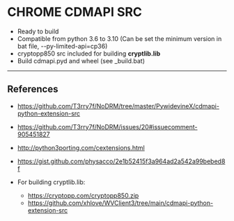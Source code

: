 # CHROME CDMAPI SRC
- Ready to build
- Compatible from python 3.6 to 3.10 (Can be set the minimum version in bat file, --py-limited-api=cp36)
- cryptopp850 src included for building **cryptlib.lib**
- Build cdmapi.pyd and wheel (see _build.bat)
---

## References
- https://github.com/T3rry7f/NoDRM/tree/master/PywidevineX/cdmapi-python-extension-src
- https://github.com/T3rry7f/NoDRM/issues/20#issuecomment-905451827
- http://python3porting.com/cextensions.html
- https://gist.github.com/physacco/2e1b52415f3a964ad2a542a99bebed8f

- For building cryptlib.lib:
    - https://cryptopp.com/cryptopp850.zip
    - https://github.com/xhlove/WVClient3/tree/main/cdmapi-python-extension-src
